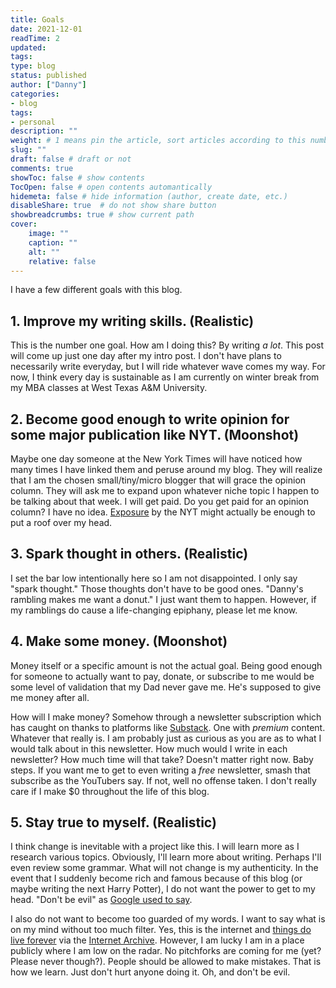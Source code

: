 ```yaml
---
title: Goals
date: 2021-12-01
readTime: 2
updated:
tags:
type: blog
status: published
author: ["Danny"]
categories: 
- blog
tags: 
- personal
description: ""
weight: # 1 means pin the article, sort articles according to this number
slug: ""
draft: false # draft or not
comments: true
showToc: false # show contents
TocOpen: false # open contents automantically
hidemeta: false # hide information (author, create date, etc.)
disableShare: true	# do not show share button
showbreadcrumbs: true # show current path
cover:
    image: ""
    caption: ""
    alt: ""
    relative: false
---
```


I have a few different goals with this blog.

## 1. Improve my writing skills. (Realistic)

This is the number one goal. How am I doing this? By writing _a lot_. This post will come up just one day after my intro post. I don't have plans to necessarily write everyday, but I will ride whatever wave comes my way. For now, I think every day is sustainable as I am currently on winter break from my MBA classes at West Texas A&M University.

## 2. Become good enough to write opinion for some major publication like NYT. (Moonshot)

Maybe one day someone at the New York Times will have noticed how many times I have linked them and peruse around my blog. They will realize that I am the chosen small/tiny/micro blogger that will grace the opinion column. They will ask me to expand upon whatever niche topic I happen to be talking about that week. I will get paid. Do you get paid for an opinion column? I have no idea. [Exposure](https://www.reddit.com/r/ChoosingBeggars/comments/atnui3/ill_give_you_exposure/) by the NYT might actually be enough to put a roof over my head.

## 3. Spark thought in others. (Realistic)

I set the bar low intentionally here so I am not disappointed. I only say "spark thought." Those thoughts don't have to be good ones. "Danny's rambling makes me want a donut." I just want them to happen. However, if my ramblings do cause a life-changing epiphany, please let me know.

## 4. Make some money. (Moonshot)

Money itself or a specific amount is not the actual goal. Being good enough for someone to actually want to pay, donate, or subscribe to me would be some level of validation that my Dad never gave me. He's supposed to give me money after all.

How will I make money? Somehow through a newsletter subscription which has caught on thanks to platforms like [Substack](https://substack.com/). One with _premium_ content. Whatever that really is. I am probably just as curious as you are as to what I would talk about in this newsletter. How much would I write in each newsletter? How much time will that take? Doesn't matter right now. Baby steps. If you want me to get to even writing a _free_ newsletter, smash that subscribe as the YouTubers say. If not, well no offense taken. I don't really care if I make $0 throughout the life of this blog.

## 5. Stay true to myself. (Realistic)

I think change is inevitable with a project like this. I will learn more as I research various topics. Obviously, I'll learn more about writing. Perhaps I'll even review some grammar. What will not change is my authenticity. In the event that I suddenly become rich and famous because of this blog (or maybe writing the next Harry Potter), I do not want the power to get to my head. "Don't be evil" as [Google used to say](https://gizmodo.com/google-removes-nearly-all-mentions-of-dont-be-evil-from-1826153393).

I also do not want to become too guarded of my words. I want to say what is on my mind without too much filter. Yes, this is the internet and [things do live forever](https://theconversation.com/the-internet-archive-has-been-fighting-for-25-years-to-keep-whats-on-the-web-from-disappearing-and-you-can-help-163867) via the [Internet Archive](https://archive.org/). However, I am lucky I am in a place publicly where I am low on the radar. No pitchforks are coming for me (yet? Please never though?). People should be allowed to make mistakes. That is how we learn. Just don't hurt anyone doing it. Oh, and don't be evil.
